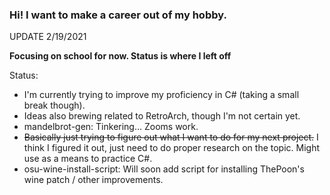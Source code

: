 ### Hi! I want to make a career out of my hobby.

UPDATE 2/19/2021

**Focusing on school for now. Status is where I left off**

Status:
- I'm currently trying to improve my proficiency in C# (taking a small break though).
- Ideas also brewing related to RetroArch, though I'm not certain yet.
- mandelbrot-gen: Tinkering... Zooms work.
- ~~Basically just trying to figure out what I want to do for my next project.~~ I think I figured it out, just need to do proper research on the topic. Might use as a means to practice C#.
- osu-wine-install-script: Will soon add script for installing ThePoon's wine patch / other improvements.

<!--
**mrniceguy127/mrniceguy127** is a ✨ _special_ ✨ repository because its `README.md` (this file) appears on your GitHub profile.
-->
